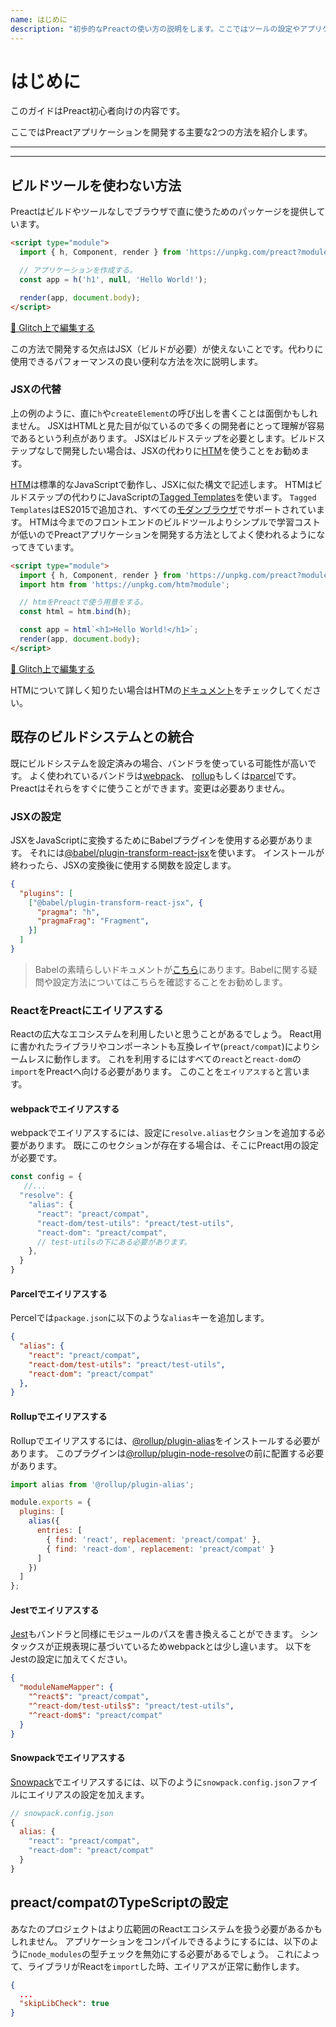 ```yaml
---
name: はじめに
description: "初歩的なPreactの使い方の説明をします。ここではツールの設定やアプリケーションを書く方法を説明します。"
---
```


# はじめに

このガイドはPreact初心者向けの内容です。

ここではPreactアプリケーションを開発する主要な2つの方法を紹介します。

---

<div><toc></toc></div>

---

## ビルドツールを使わない方法

Preactはビルドやツールなしでブラウザで直に使うためのパッケージを提供しています。

```html
<script type="module">
  import { h, Component, render } from 'https://unpkg.com/preact?module';

  // アプリケーションを作成する。
  const app = h('h1', null, 'Hello World!');

  render(app, document.body);
</script>
```

[🔨 Glitch上で編集する](https://glitch.com/~preact-no-build-tools)

この方法で開発する欠点はJSX（ビルドが必要）が使えないことです。代わりに使用できるパフォーマンスの良い便利な方法を次に説明します。

### JSXの代替

上の例のように、直に`h`や`createElement`の呼び出しを書くことは面倒かもしれません。
JSXはHTMLと見た目が似ているので多くの開発者にとって理解が容易であるという利点があります。
JSXはビルドステップを必要とします。ビルドステップなしで開発したい場合は、JSXの代わりに[HTM][htm]を使うことをお勧めます。

[HTM][htm]は標準的なJavaScriptで動作し、JSXに似た構文で記述します。
HTMはビルドステップの代わりにJavaScriptの[Tagged Templates](https://developer.mozilla.org/en-US/docs/Web/JavaScript/Reference/Template_literals#Tagged_templates)を使います。
`Tagged Templates`はES2015で追加され、すべての[モダンブラウザ](https://caniuse.com/#feat=template-literals)でサポートされています。
HTMは今までのフロントエンドのビルドツールよりシンプルで学習コストが低いのでPreactアプリケーションを開発する方法としてよく使われるようになってきています。

```html
<script type="module">
  import { h, Component, render } from 'https://unpkg.com/preact?module';
  import htm from 'https://unpkg.com/htm?module';

  // htmをPreactで使う用意をする。
  const html = htm.bind(h);

  const app = html`<h1>Hello World!</h1>`;
  render(app, document.body);
</script>
```

[🔨 Glitch上で編集する](https://glitch.com/~preact-with-htm)

HTMについて詳しく知りたい場合はHTMの[ドキュメント][htm]をチェックしてください。

## 既存のビルドシステムとの統合

既にビルドシステムを設定済みの場合、バンドラを使っている可能性が高いです。
よく使われているバンドラは[webpack](https://webpack.js.org/)、 [rollup](https://rollupjs.org)もしくは[parcel](https://parceljs.org/)です。
Preactはそれらをすぐに使うことができます。変更は必要ありません。

### JSXの設定

JSXをJavaScriptに変換するためにBabelプラグインを使用する必要があります。
それには[@babel/plugin-transform-react-jsx](https://babeljs.io/docs/en/babel-plugin-transform-react-jsx)を使います。
インストールが終わったら、JSXの変換後に使用する関数を設定します。

```json
{
  "plugins": [
    ["@babel/plugin-transform-react-jsx", {
      "pragma": "h",
      "pragmaFrag": "Fragment",
    }]
  ]
}
```

> Babelの素晴らしいドキュメントが[こちら](https://babeljs.io/)にあります。Babelに関する疑問や設定方法についてはこちらを確認することをお勧めします。

### ReactをPreactにエイリアスする

Reactの広大なエコシステムを利用したいと思うことがあるでしょう。
React用に書かれたライブラリやコンポーネントも互換レイヤ(`preact/compat`)によりシームレスに動作します。
これを利用するにはすべての`react`と`react-dom`の`import`をPreactへ向ける必要があります。
このことを`エイリアスする`と言います。

#### webpackでエイリアスする

webpackでエイリアスするには、設定に`resolve.alias`セクションを追加する必要があります。
既にこのセクションが存在する場合は、そこにPreact用の設定が必要です。

```js
const config = { 
   //...
  "resolve": { 
    "alias": { 
      "react": "preact/compat",
      "react-dom/test-utils": "preact/test-utils",
      "react-dom": "preact/compat",
      // test-utilsの下にある必要があります。
    },
  }
}
```

#### Parcelでエイリアスする

Percelでは`package.json`に以下のような`alias`キーを追加します。

```json
{
  "alias": {
    "react": "preact/compat",
    "react-dom/test-utils": "preact/test-utils",
    "react-dom": "preact/compat"
  },
}
```

#### Rollupでエイリアスする

Rollupでエイリアスするには、[@rollup/plugin-alias](https://github.com/rollup/plugins/tree/master/packages/alias)をインストールする必要があります。
このプラグインは[@rollup/plugin-node-resolve](https://github.com/rollup/plugins/tree/master/packages/node-resolve)の前に配置する必要があります。

```js
import alias from '@rollup/plugin-alias';

module.exports = {
  plugins: [
    alias({
      entries: [
        { find: 'react', replacement: 'preact/compat' },
        { find: 'react-dom', replacement: 'preact/compat' }
      ]
    })
  ]
};
```

#### Jestでエイリアスする

[Jest](https://jestjs.io/)もバンドラと同様にモジュールのパスを書き換えることができます。
シンタックスが正規表現に基づいているためwebpackとは少し違います。
以下をJestの設定に加えてください。

```json
{
  "moduleNameMapper": {
    "^react$": "preact/compat",
    "^react-dom/test-utils$": "preact/test-utils",
    "^react-dom$": "preact/compat"
  }
}
```

#### Snowpackでエイリアスする

[Snowpack](https://www.snowpack.dev/)でエイリアスするには、以下のように`snowpack.config.json`ファイルにエイリアスの設定を加えます。

```js
// snowpack.config.json
{
  alias: {
    "react": "preact/compat",
    "react-dom": "preact/compat"
  }
}
```

## preact/compatのTypeScriptの設定

あなたのプロジェクトはより広範囲のReactエコシステムを扱う必要があるかもしれません。
アプリケーションをコンパイルできるようにするには、以下のように`node_modules`の型チェックを無効にする必要があるでしょう。
これによって、ライブラリがReactを`import`した時、エイリアスが正常に動作します。

```json
{
  ...
  "skipLibCheck": true
}
```

[htm]: https://github.com/developit/htm
